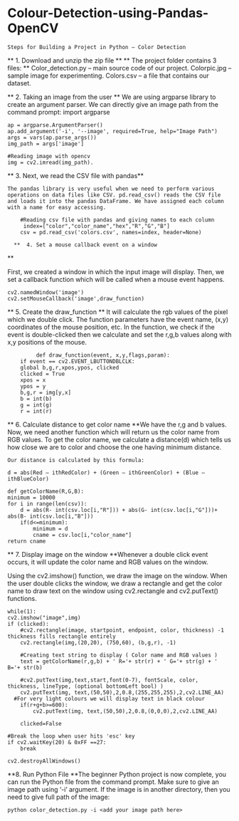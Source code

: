 # Colour-Detection-using-Pandas-OpenCV

    Steps for Building a Project in Python – Color Detection
**    1. Download and unzip the zip file
**    ** The project folder contains 3 files:
**
    Color_detection.py – main source code of our project.
    Colorpic.jpg – sample image for experimenting.
    Colors.csv – a file that contains our dataset.
    
**    2. Taking an image from the user
**
      We are using argparse library to create an argument parser. We can directly give an image path from the command prompt:
      import argparse

    ap = argparse.ArgumentParser()
    ap.add_argument('-i', '--image', required=True, help="Image Path")
    args = vars(ap.parse_args())
    img_path = args['image']
    
    #Reading image with opencv
    img = cv2.imread(img_path).
 **
 3. Next, we read the CSV file with pandas**

    The pandas library is very useful when we need to perform various operations on data files like CSV. pd.read_csv() reads the CSV file and loads it into the pandas DataFrame. We have assigned each column with a name for easy accessing.
    
        #Reading csv file with pandas and giving names to each column
         index=["color","color_name","hex","R","G","B"]
        csv = pd.read_csv('colors.csv', names=index, header=None)
        
      **  4. Set a mouse callback event on a window
**

First, we created a window in which the input image will display. Then, we set a callback function which will be called when a mouse event happens.

    cv2.namedWindow('image')
    cv2.setMouseCallback('image',draw_function)
    
**    5. Create the draw_function
**    It will calculate the rgb values of the pixel which we double click. The function parameters have the event name, (x,y) coordinates of the mouse position, etc. In the function, we check if the event is double-clicked then we calculate and set the r,g,b values along with x,y positions of the mouse.

             def draw_function(event, x,y,flags,param):
        if event == cv2.EVENT_LBUTTONDBLCLK:
        global b,g,r,xpos,ypos, clicked
        clicked = True
        xpos = x
        ypos = y
        b,g,r = img[y,x]
        b = int(b)
        g = int(g)
        r = int(r)
        
**        6. Calculate distance to get color name
**We have the r,g and b values. Now, we need another function which will return us the color name from RGB values. To get the color name, we calculate a distance(d) which tells us how close we are to color and choose the one having minimum distance.

    Our distance is calculated by this formula:

    d = abs(Red – ithRedColor) + (Green – ithGreenColor) + (Blue – ithBlueColor)

    def getColorName(R,G,B):
    minimum = 10000
    for i in range(len(csv)):
        d = abs(R- int(csv.loc[i,"R"])) + abs(G- int(csv.loc[i,"G"]))+ abs(B- int(csv.loc[i,"B"]))
        if(d<=minimum):
            minimum = d
            cname = csv.loc[i,"color_name"]
    return cname
    
    
**    7. Display image on the window
**Whenever a double click event occurs, it will update the color name and RGB values on the window.

Using the cv2.imshow() function, we draw the image on the window. When the user double clicks the window, we draw a rectangle and get the color name to draw text on the window using cv2.rectangle and cv2.putText() functions.

    while(1):
    cv2.imshow("image",img)
    if (clicked):
        #cv2.rectangle(image, startpoint, endpoint, color, thickness) -1 thickness fills rectangle entirely
        cv2.rectangle(img,(20,20), (750,60), (b,g,r), -1)

        #Creating text string to display ( Color name and RGB values )
        text = getColorName(r,g,b) + ' R='+ str(r) + ' G='+ str(g) + ' B='+ str(b)

        #cv2.putText(img,text,start,font(0-7), fontScale, color, thickness, lineType, (optional bottomLeft bool) )
        cv2.putText(img, text,(50,50),2,0.8,(255,255,255),2,cv2.LINE_AA)
      #For very light colours we will display text in black colour
        if(r+g+b>=600):
            cv2.putText(img, text,(50,50),2,0.8,(0,0,0),2,cv2.LINE_AA)

        clicked=False

    #Break the loop when user hits 'esc' key 
    if cv2.waitKey(20) & 0xFF ==27:
        break

    cv2.destroyAllWindows()


**8. Run Python File
**The beginner Python project is now complete, you can run the Python file from the command prompt. Make sure to give an image path using ‘-i’ argument. If the image is in another directory, then you need to give full path of the image:

    python color_detection.py -i <add your image path here>

        
        
